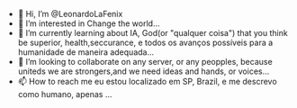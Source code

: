 - 👋 Hi, I’m @LeonardoLaFenix
- 👀 I’m interested in Change the world...
- 🌱 I’m currently learning about IA, God(or "qualquer coisa") that you think be superior, health,seccurance, e todos os avanços possíveis para a humanidade de maneira adequada...
- 💞️ I’m looking to collaborate on any server, or any peopples, because uniteds we are strongers,and we need ideas and hands, or voices...
- 📫 How to reach me eu estou localizado em SP, Brazil, e me descrevo como humano, apenas ...

<!---
LeonardoLaFenix/LeonardoLaFenix is a ✨ special ✨ repository because its `README.md` (this file) appears on your GitHub profile.
You can click the Preview link to take a look at your changes.
--->
